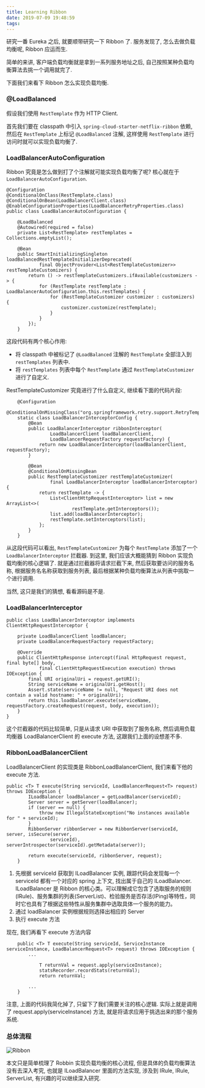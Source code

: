 ```yaml
---
title: Learning Ribbon
date: 2019-07-09 19:48:59
tags:
---
```


研究一番 Eureka 之后, 就要顺带研究一下 Ribbon 了. 服务发现了, 怎么去做负载均衡呢, Ribbon 应运而生.

简单的来讲, 客户端负载均衡就是拿到一系列服务地址之后, 自己按照某种负载均衡算法去挑一个调用就完了. 

下面我们来看下 Ribbon 怎么实现负载均衡.

### @LoadBalanced

假设我们使用 `RestTemplate` 作为 HTTP Client.

首先我们要在 classpath 中引入 `spring-cloud-starter-netflix-ribbon` 依赖, 然后在 `RestTemplate` 上标记 `@LoadBalanced` 注解, 这样使用 `RestTemplate` 进行访问时就可以实现负载均衡了.

### LoadBalancerAutoConfiguration

Ribbon 究竟是怎么做到打了个注解就可能实现负载均衡了呢? 核心就在于 `LoadBalancerAutoConfiguration`.

```
@Configuration
@ConditionalOnClass(RestTemplate.class)
@ConditionalOnBean(LoadBalancerClient.class)
@EnableConfigurationProperties(LoadBalancerRetryProperties.class)
public class LoadBalancerAutoConfiguration {

	@LoadBalanced
	@Autowired(required = false)
	private List<RestTemplate> restTemplates = Collections.emptyList();

	@Bean
	public SmartInitializingSingleton loadBalancedRestTemplateInitializerDeprecated(
			final ObjectProvider<List<RestTemplateCustomizer>> restTemplateCustomizers) {
		return () -> restTemplateCustomizers.ifAvailable(customizers -> {
            for (RestTemplate restTemplate : LoadBalancerAutoConfiguration.this.restTemplates) {
                for (RestTemplateCustomizer customizer : customizers) {
                    customizer.customize(restTemplate);
                }
            }
        });
	}
```

这段代码有两个核心作用:

- 将 classpath 中被标记了 `@LoadBalanced` 注解的 `RestTemplate` 全部注入到 `restTemplates` 列表中.
- 将 `restTemplates` 列表中每个 `RestTemplate` 通过 `RestTemplateCustomizer` 进行了自定义.

RestTemplateCustomizer 究竟进行了什么自定义, 继续看下面的代码片段:

```
	@Configuration
	@ConditionalOnMissingClass("org.springframework.retry.support.RetryTemplate")
	static class LoadBalancerInterceptorConfig {
		@Bean
		public LoadBalancerInterceptor ribbonInterceptor(
				LoadBalancerClient loadBalancerClient,
				LoadBalancerRequestFactory requestFactory) {
			return new LoadBalancerInterceptor(loadBalancerClient, requestFactory);
		}

		@Bean
		@ConditionalOnMissingBean
		public RestTemplateCustomizer restTemplateCustomizer(
				final LoadBalancerInterceptor loadBalancerInterceptor) {
			return restTemplate -> {
                List<ClientHttpRequestInterceptor> list = new ArrayList<>(
                        restTemplate.getInterceptors());
                list.add(loadBalancerInterceptor);
                restTemplate.setInterceptors(list);
            };
		}
	}
```

从这段代码可以看出, `RestTemplateCustomizer` 为每个 `RestTemplate` 添加了一个 `LoadBalancerInterceptor` 拦截器. 到这里, 我们应该大概能猜到 Ribbon 实现负载均衡的核心逻辑了. 就是通过拦截器将请求拦截下来, 然后获取要访问的服务名称, 根据服务名名称获取到服务列表, 最后根据某种负载均衡算法从列表中挑取一个进行调用.

当然, 这只是我们的猜想, 看看源码是不是.

### LoadBalancerInterceptor

```
public class LoadBalancerInterceptor implements ClientHttpRequestInterceptor {

	private LoadBalancerClient loadBalancer;
	private LoadBalancerRequestFactory requestFactory;

	@Override
	public ClientHttpResponse intercept(final HttpRequest request, final byte[] body,
			final ClientHttpRequestExecution execution) throws IOException {
		final URI originalUri = request.getURI();
		String serviceName = originalUri.getHost();
		Assert.state(serviceName != null, "Request URI does not contain a valid hostname: " + originalUri);
		return this.loadBalancer.execute(serviceName, requestFactory.createRequest(request, body, execution));
	}
}
```

这个拦截器的代码比较简单, 只是从请求 URI 中获取到了服务名称, 然后调用负载均衡器 LoadBalancerClient 的 execute 方法, 这跟我们上面的设想差不多.

### RibbonLoadBalancerClient

LoadBalancerClient 的实现类是 RibbonLoadBalancerClient, 我们来看下他的 execute 方法.

```
public <T> T execute(String serviceId, LoadBalancerRequest<T> request) throws IOException {
		ILoadBalancer loadBalancer = getLoadBalancer(serviceId);
		Server server = getServer(loadBalancer);
		if (server == null) {
			throw new IllegalStateException("No instances available for " + serviceId);
		}
		RibbonServer ribbonServer = new RibbonServer(serviceId, server, isSecure(server,
				serviceId), serverIntrospector(serviceId).getMetadata(server));

		return execute(serviceId, ribbonServer, request);
	}
```

1. 先根据 serviceId 获取到 ILoadBalancer 实例, 跟踪代码会发现每一个 serviceId 都有一个对应的 spring 上下文, 找出属于自己的 ILoadBalancer. ILoadBalancer 是 Ribbon 的核心类。可以理解成它包含了选取服务的规则(IRule)、服务集群的列表(ServerList)、检验服务是否存活(IPing)等特性，同时它也具有了根据这些特性从服务集群中选取具体一个服务的能力。
2. 通过 loadBalancer 实例根据规则选择出相应的 Server
3. 执行 execute 方法

现在, 我们再看下 execute 方法内容

```
	public <T> T execute(String serviceId, ServiceInstance serviceInstance, LoadBalancerRequest<T> request) throws IOException {
		...

			T returnVal = request.apply(serviceInstance);
			statsRecorder.recordStats(returnVal);
			return returnVal;

		...
	}
```

注意, 上面的代码我简化掉了, 只留下了我们需要关注的核心逻辑. 实际上就是调用了 request.apply(serviceInstance) 方法, 就是将请求应用于挑选出来的那个服务系统.

### 总体流程

![Ribbon](https://raw.githubusercontent.com/rason/rason.github.io/master/image/robbin-loadbalancer.png)

本文只是简单梳理了 Robbin 实现负载均衡的核心流程, 但是具体的负载均衡算法没有去深入考究, 也就是 ILoadBalancer 里面的方法实现, 涉及到 IRule, IRule, ServerList, 有兴趣的可以继续深入研究.

